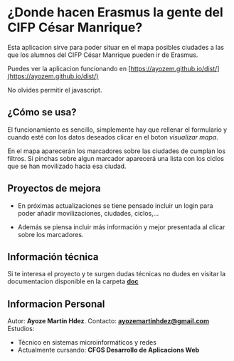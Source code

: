 # ¿Donde hacen Erasmus la gente del CIFP César Manrique?

Esta aplicacion sirve para poder situar en el mapa posibles ciudades a las que los alumnos del CIFP César Manrique pueden ir de Erasmus.

Puedes ver la aplicacion funcionando en [https://ayozem.github.io/dist/](https://ayozem.github.io/dist/)

No olvides permitir el javascript.

## ¿Cómo se usa?
El funcionamiento es sencillo, simplemente hay que rellenar el formulario y cuando esté con los datos deseados clicar en el boton *visualizar mapa*.

En el mapa aparecerán los marcadores sobre las ciudades de cumplan los filtros. Si pinchas sobre algun marcador aparecerá una lista con los ciclos que se han movilizado hacia esa ciudad.

## Proyectos de mejora
* En próximas actualizaciones se tiene pensado incluir un login para poder añadir movilizaciones, ciudades, ciclos,...

* Además se piensa incluir más información y mejor presentada al clicar sobre los marcadores.

## Información técnica
Si te interesa el proyecto y te surgen dudas técnicas no dudes en visitar la documentacion disponible en la carpeta **[doc](https://ayozem.github.io/doc/index.html)**


## Informacion Personal
Autor: **Ayoze Martín Hdez**.
Contacto: **ayozemartinhdez@gmail.com**
Estudios: 
* Técnico en sistemas microinformáticos y redes
* Actualmente cursando: **CFGS Desarrollo de Aplicacions  Web**